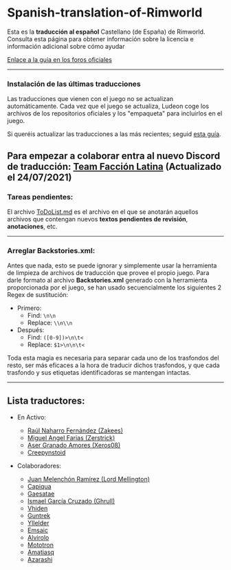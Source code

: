 # Spanish-translation-of-Rimworld
Esta es la **traducción al español** Castellano (de España) de Rimworld.
Consulta esta página para obtener información sobre la licencia e información adicional sobre cómo ayudar

[Enlace a la guia en los foros oficiales](http://ludeon.com/forums/index.php?topic=2933.0)

---
### Instalación de las últimas traducciones
Las traducciones que vienen con el juego no se actualizan automáticamente.
Cada vez que el juego se actualiza, Ludeon coge los archivos de los repositorios oficiales y los "empaqueta" para incluirlos en el juego.

Si queréis actualizar las traducciones a las más recientes; seguid [esta guía](Instalation/InstallGuide.md).

Para empezar a colaborar entra al nuevo  Discord de traducción: [Team Facción Latina](https://discord.gg/EjK52KM) (Actualizado el 24/07/2021) 
---
### Tareas pendientes:
El archivo [ToDoList.md](ToDoList.md) es el archivo en el que se anotarán aquellos archivos que contengan nuevos **textos pendientes de revisión**, **anotaciones**, etc.

---
### Arreglar **Backstories.xml**:
Antes que nada, esto se puede ignorar y simplemente usar la herramienta de limpieza de archivos de traducción que provee el propio juego.
Para darle formato al archivo **Backstories.xml** generado con la herramienta proporcionada por el juego, se han usado secuencialmente los siguientes 2 Regex de sustitución:
* Primero:
	* Find:		```\n\n```
	* Replace:	```\\n\\n```
* Después:
	* Find:		```([0-9])>\n\t<```
	* Replace:	```$1>\n\n\t<```

Toda esta magia es necesaria para separar cada uno de los trasfondos del resto, ser más eficaces a la hora de traducir dichos trasfondos, y que cada trasfondo y sus etiquetas identificadoras se mantengan intactas.

---
## Lista  traductores:
* En Activo:
	* [Raúl Naharro Fernández (Zakees)](github.com/Zakees)
	* [Miguel Angel Farias (Zerstrick)](github.com/Zerstrick)
	* [Aser Granado Amores (Xeros08)](github.com/Xeros08)
	* [Creepynstoid](github.com/Creepynstoid)

* Colaboradores:
	* [Juan Melenchón Ramírez (Lord Mellington)](github.com/LordMellington)
	* [Capiqua](github.com/capiqua)
	* [Gaesatae](github.com/Gaesatae) 
	* [Ismael García Cruzado (Ghrull)](github.com/Ghrull)
	* [Vhiden](github.com/Vhiden)
	* [Guntrek](github.com/Guntrek)
	* [Yllelder](github.com/Yllelder)
	* [Emsaic](github.com/Emsaic)
	* [Alvirolo](github.com/Alvirolo)
	* [Mototron](github.com/Mototron)
	* [Amatiasq](github.com/amatiasq)
	* [Azarashi](github.com/AzarashiEsp)